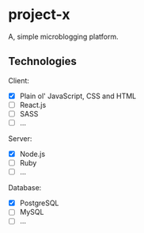 # project-x

A, simple microblogging platform.

## Technologies

Client:

- [x] Plain ol' JavaScript, CSS and HTML
- [ ] React.js
- [ ] SASS
- [ ] ...

Server:

- [x] Node.js
- [ ] Ruby
- [ ] ...

Database:

- [x] PostgreSQL
- [ ] MySQL
- [ ] ...
